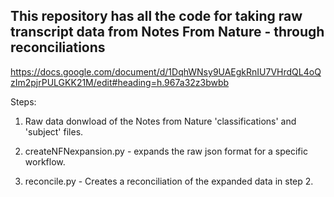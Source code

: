 ## This repository  has all the code for taking raw transcript data from Notes From Nature - through reconciliations

https://docs.google.com/document/d/1DqhWNsy9UAEgkRnIU7VHrdQL4oQzIm2pjrPULGKK21M/edit#heading=h.967a32z3bwbb

Steps:

1. Raw data donwload of the Notes from Nature 'classifications' and 'subject' files.

2. createNFNexpansion.py - expands the raw json format for a specific workflow.

3. reconcile.py - Creates a reconciliation of the expanded data in step 2.
